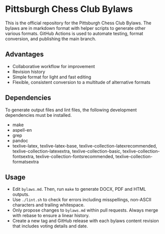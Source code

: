 Pittsburgh Chess Club Bylaws
============================

This is the official repository for the Pittsburgh Chess Club Bylaws. The bylaws are in markdown format with helper scripts to generate other various formats. GitHub Actions is used to automate testing, format conversion, and publishing the main branch.

Advantages
----------

- Collaborative workflow for improvement
- Revision history
- Simple format for light and fast editing
- Flexible, consistent conversion to a multitude of alternative formats

Dependencies
------------

To generate output files and lint files, the following development dependencies must be installed.

- make
- aspell-en
- grep
- pandoc
- texlive-latex, texlive-latex-base, texlive-collection-latexrecommended, texlive-collection-latexextra, texlive-collection-basic, texlive-collection-fontsextra, texlive-collection-fontsrecommended, texlive-collection-formatsextra

Usage
-----

- Edit `bylaws.md`. Then, run `make` to generate DOCX, PDF and HTML outputs.
- Use `./lint.sh` to check for errors including misspellings, non-ASCII characters and trailing whitespace.
- Only propose changes to `bylaws.md` within pull requests. Always merge with rebase to ensure a linear history.
- Create a new tag and GitHub release with each bylaws content revision that includes voting details and date.
